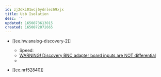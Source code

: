 ```yaml
---
id: zj2dki01wcj6ydnlez69xjx
title: Usb Isolation
desc: ''
updated: 1650873613015
created: 1650872872665
---
```


- [[ee.hw.analog-discovery-2]]

  - Speed:
  - [WARNING! Discovery BNC adapter board inputs are NOT differential](https://forum.digilent.com/topic/25-warning-discovery-bnc-adapter-board-inputs-are-not-differential/)
  -
- [[ee.nrf52840]]
